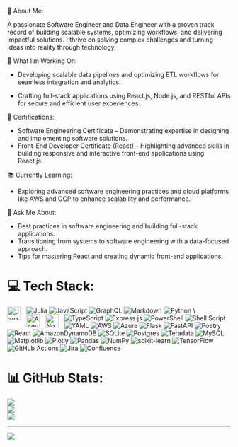💫 About Me:

A passionate Software Engineer and Data Engineer with a proven track record of building scalable systems, optimizing workflows, and delivering impactful solutions. I thrive on solving complex challenges and turning ideas into reality through technology. 

🌟 What I’m Working On:

- Developing scalable data pipelines and optimizing ETL workflows for seamless integration and analytics.

- Crafting full-stack applications using React.js, Node.js, and RESTful APIs for secure and efficient user experiences.

📜 Certifications:

- Software Engineering Certificate – Demonstrating expertise in designing and implementing software solutions.
- Front-End Developer Certificate (React) – Highlighting advanced skills in building responsive and interactive front-end applications using React.js.

📚 Currently Learning:

- Exploring advanced software engineering practices and cloud platforms like AWS and GCP to enhance scalability and performance.

💬 Ask Me About:

- Best practices in software engineering and building full-stack applications.
- Transitioning from systems to software engineering with a data-focused approach.
- Tips for mastering React and creating dynamic front-end applications.

# 💻 Tech Stack:
![Julia](https://img.shields.io/badge/-Julia-9558B2?style=for-the-badge&logo=julia&logoColor=white) ![JavaScript](https://img.shields.io/badge/javascript-%23323330.svg?style=for-the-badge&logo=javascript&logoColor=%23F7DF1E) ![GraphQL](https://img.shields.io/badge/-GraphQL-E10098?style=for-the-badge&logo=graphql&logoColor=white) ![Markdown](https://img.shields.io/badge/markdown-%23000000.svg?style=for-the-badge&logo=markdown&logoColor=white) ![Python](https://img.shields.io/badge/python-3670A0?style=for-the-badge&logo=python&logoColor=ffdd54) <img align="left" alt="Java" width="30px" style="padding-right:10px;" src="https://cdn.jsdelivr.net/gh/devicons/devicon/icons/java/java-original.svg"/>\ ![TypeScript](https://img.shields.io/badge/typescript-%23007ACC.svg?style=for-the-badge&logo=typescript&logoColor=white) <img align="left" alt="Angular" width="30px" style="padding-right:10px;" src="https://cdn.jsdelivr.net/gh/devicons/devicon/icons/angularjs/angularjs-plain.svg"/> <img align="left" alt="NodeJS" width="30px" style="padding-right:10px;" src="https://cdn.jsdelivr.net/gh/devicons/devicon/icons/nodejs/nodejs-original.svg"/> ![Express.js](https://img.shields.io/badge/express.js-%23404d59.svg?style=for-the-badge&logo=express&logoColor=%2361DAFB) ![PowerShell](https://img.shields.io/badge/PowerShell-%235391FE.svg?style=for-the-badge&logo=powershell&logoColor=white) ![Shell Script](https://img.shields.io/badge/shell_script-%23121011.svg?style=for-the-badge&logo=gnu-bash&logoColor=white)  ![YAML](https://img.shields.io/badge/yaml-%23ffffff.svg?style=for-the-badge&logo=yaml&logoColor=151515) ![AWS](https://img.shields.io/badge/AWS-%23FF9900.svg?style=for-the-badge&logo=amazon-aws&logoColor=white) ![Azure](https://img.shields.io/badge/azure-%230072C6.svg?style=for-the-badge&logo=microsoftazure&logoColor=white) ![Flask](https://img.shields.io/badge/flask-%23000.svg?style=for-the-badge&logo=flask&logoColor=white) ![FastAPI](https://img.shields.io/badge/FastAPI-005571?style=for-the-badge&logo=fastapi) ![Poetry](https://img.shields.io/badge/Poetry-%233B82F6.svg?style=for-the-badge&logo=poetry&logoColor=0B3D8D) ![React](https://img.shields.io/badge/react-%2320232a.svg?style=for-the-badge&logo=react&logoColor=%2361DAFB) ![AmazonDynamoDB](https://img.shields.io/badge/Amazon%20DynamoDB-4053D6?style=for-the-badge&logo=Amazon%20DynamoDB&logoColor=white) ![SQLite](https://img.shields.io/badge/sqlite-%2307405e.svg?style=for-the-badge&logo=sqlite&logoColor=white) ![Postgres](https://img.shields.io/badge/postgres-%23316192.svg?style=for-the-badge&logo=postgresql&logoColor=white) ![Teradata](https://img.shields.io/badge/Teradata-F37440?style=for-the-badge&logo=teradata&logoColor=white) ![MySQL](https://img.shields.io/badge/mysql-4479A1.svg?style=for-the-badge&logo=mysql&logoColor=white) ![Matplotlib](https://img.shields.io/badge/Matplotlib-%23ffffff.svg?style=for-the-badge&logo=Matplotlib&logoColor=black) ![Plotly](https://img.shields.io/badge/Plotly-%233F4F75.svg?style=for-the-badge&logo=plotly&logoColor=white) ![Pandas](https://img.shields.io/badge/pandas-%23150458.svg?style=for-the-badge&logo=pandas&logoColor=white) ![NumPy](https://img.shields.io/badge/numpy-%23013243.svg?style=for-the-badge&logo=numpy&logoColor=white) ![scikit-learn](https://img.shields.io/badge/scikit--learn-%23F7931E.svg?style=for-the-badge&logo=scikit-learn&logoColor=white) ![TensorFlow](https://img.shields.io/badge/TensorFlow-%23FF6F00.svg?style=for-the-badge&logo=TensorFlow&logoColor=white) ![GitHub Actions](https://img.shields.io/badge/github%20actions-%232671E5.svg?style=for-the-badge&logo=githubactions&logoColor=white) ![Jira](https://img.shields.io/badge/jira-%230A0FFF.svg?style=for-the-badge&logo=jira&logoColor=white) ![Confluence](https://img.shields.io/badge/confluence-%23172BF4.svg?style=for-the-badge&logo=confluence&logoColor=white) 
# 📊 GitHub Stats:
![](https://github-readme-stats.vercel.app/api?username=prajwal-somashekar-gowda&theme=tokyonight&hide_border=false&include_all_commits=false&count_private=false)<br/>
![](https://github-readme-streak-stats.herokuapp.com/?user=prajwal-somashekar-gowda&theme=tokyonight&hide_border=false)<br/>
![](https://github-readme-stats.vercel.app/api/top-langs/?username=prajwal-somashekar-gowda&theme=tokyonight&hide_border=false&include_all_commits=false&count_private=false&layout=compact)

---
[![](https://visitcount.itsvg.in/api?id=prajwal-somashekar-gowda&icon=0&color=0)](https://visitcount.itsvg.in)

<!-- Proudly created with GPRM ( https://gprm.itsvg.in ) -->
